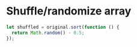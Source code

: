 [
  id: js-shuffle-array
  tags:
  locations:
]: #

# Shuffle/randomize array

````js
let shuffled = original.sort(function () {
  return Math.random() - 0.5;
});
````
